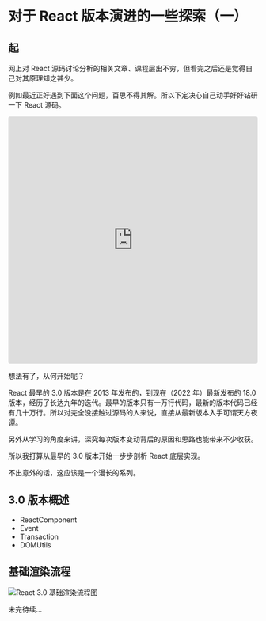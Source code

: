 # 对于 React 版本演进的一些探索（一）

## 起
网上对 React 源码讨论分析的相关文章、课程层出不穷，但看完之后还是觉得自己对其原理知之甚少。  

例如最近正好遇到下面这个问题，百思不得其解。所以下定决心自己动手好好钻研一下 React 源码。

<iframe src="https://codesandbox.io/embed/strange-behavior-when-setstate-in-async-function-rx27ii?fontsize=14&hidenavigation=1&theme=dark"
     style="width:100%; height:500px; border:0; border-radius: 4px; overflow:hidden;"
     title="Strange behavior when setState in async function"
     allow="accelerometer; ambient-light-sensor; camera; encrypted-media; geolocation; gyroscope; hid; microphone; midi; payment; usb; vr; xr-spatial-tracking"
     sandbox="allow-forms allow-modals allow-popups allow-presentation allow-same-origin allow-scripts"
   ></iframe>

想法有了，从何开始呢？  

React 最早的 3.0 版本是在 2013 年发布的，到现在（2022 年）最新发布的 18.0 版本，经历了长达九年的迭代。最早的版本只有一万行代码，最新的版本代码已经有几十万行。所以对完全没接触过源码的人来说，直接从最新版本入手可谓天方夜谭。  

另外从学习的角度来讲，深究每次版本变动背后的原因和思路也能带来不少收获。  

所以我打算从最早的 3.0 版本开始一步步剖析 React 底层实现。  

不出意外的话，这应该是一个漫长的系列。  

## 3.0 版本概述
* ReactComponent
* Event
* Transaction
* DOMUtils

## 基础渲染流程

![React 3.0 基础渲染流程图](https://pic.imgdb.cn/item/62908aa10947543129b2a3f7.jpg)


未完待续...